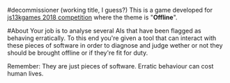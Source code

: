 #decommissioner (working title, I guess?)
This is a game developed for [js13kgames 2018 competition](https://2018.js13kgames.com/) where the theme is "**Offline**".

#About
Your job is to analyse several AIs that have been flagged as behaving erratically.
To this end you're given a tool that can interact with these pieces of software in order to diagnose and judge wether or not they should be brought offline or if they're fit for duty.

Remember: They are just pieces of software. Erratic behaviour can cost human lives.
